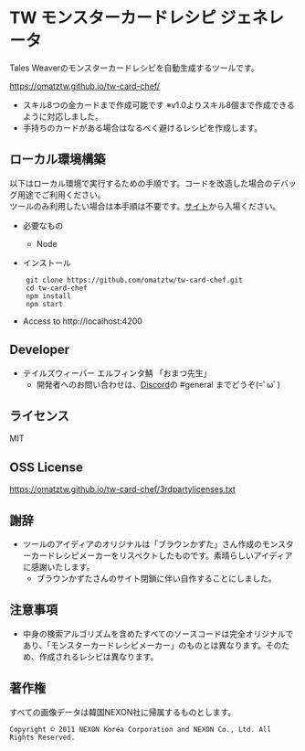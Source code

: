 # TW モンスターカードレシピ ジェネレータ

Tales Weaverのモンスターカードレシピを自動生成するツールです。

https://omatztw.github.io/tw-card-chef/

* スキル8つの金カードまで作成可能です ※v1.0よりスキル8個まで作成できるように対応しました。
* 手持ちのカードがある場合はなるべく避けるレシピを作成します。

## ローカル環境構築

以下はローカル環境で実行するための手順です。コードを改造した場合のデバッグ用途でご利用ください。  
ツールのみ利用したい場合は本手順は不要です。[サイト](https://omatztw.github.io/tw-card-chef/)から入場ください。

* 必要なもの
    * Node

* インストール

```
    git clone https://github.com/omatztw/tw-card-chef.git
    cd tw-card-chef
    npm install
    npm start
```

* Access to http://localhost:4200

## Developer

* テイルズウィーバー エルフィンタ鯖 「おまつ先生」
    * 開発者へのお問い合わせは、[Discord](https://discord.gg/ksFC4rP)の #general までどうぞ(=ﾟωﾟ)

## ライセンス

MIT

## OSS License

https://omatztw.github.io/tw-card-chef/3rdpartylicenses.txt


## 謝辞

* ツールのアイディアのオリジナルは「ブラウンかずた」さん作成のモンスターカードレシピメーカーをリスペクトしたものです。素晴らしいアイディアに感謝いたします。
    * ブラウンかずたさんのサイト閉鎖に伴い自作することにしました。

## 注意事項

* 中身の検索アルゴリズムを含めたすべてのソースコードは完全オリジナルであり、「モンスターカードレシピメーカー」のものとは異なります。そのため、作成されるレシピは異なります。

## 著作権

すべての画像データは韓国NEXON社に帰属するものとします。

    Copyright © 2011 NEXON Korea Corporation and NEXON Co., Ltd. All Rights Reserved.
